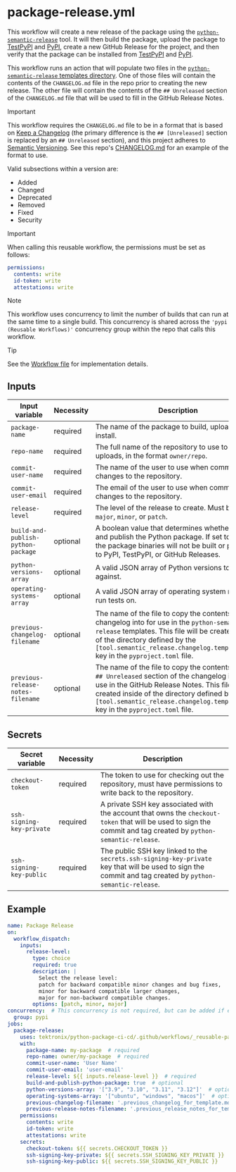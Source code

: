 # package-release.yml

This workflow will create a new release of the package using the
[`python-semantic-release`](https://python-semantic-release.readthedocs.io/en/latest/) tool.
It will then build the package, upload the package to
[TestPyPI](https://test.pypi.org) and [PyPI](https://pypi.org),
create a new GitHub Release for the project,
and then verify that the package can be installed from
[TestPyPI](https://test.pypi.org) and [PyPI](https://pypi.org).

This workflow runs an action that will populate two files in the
[`python-semantic-release` templates directory](https://python-semantic-release.readthedocs.io/en/latest/configuration.html#config-changelog-template-dir).
One of those files will contain the contents of the `CHANGELOG.md` file in the
repo prior to creating the new release. The other file will contain the
contents of the `## Unreleased` section of the `CHANGELOG.md` file that
will be used to fill in the GitHub Release Notes.

> [!IMPORTANT]
> This workflow requires the `CHANGELOG.md` file to be in a format that is based on
> [Keep a Changelog](https://keepachangelog.com)
> (the primary difference is the `## [Unreleased]` section is replaced by an `## Unreleased` section),
> and this project adheres to [Semantic Versioning](https://semver.org). See this repo's
> [CHANGELOG.md](../CHANGELOG.md) for an example of the format to use.
>
> Valid subsections within a version are:
>
> - Added
> - Changed
> - Deprecated
> - Removed
> - Fixed
> - Security

> [!IMPORTANT]
> When calling this reusable workflow, the permissions must be set as follows:
>
> ```yaml
> permissions:
>   contents: write
>   id-token: write
>   attestations: write
> ```

> [!NOTE]
> This workflow uses concurrency to limit the number of builds that can run at the same time
> to a single build. This concurrency is shared across the `'pypi (Reusable Workflows)'` concurrency
> group within the repo that calls this workflow.

> [!TIP]
> See the [Workflow file](../.github/workflows/_reusable-package-release.yml) for implementation details.

## Inputs

| Input variable                     | Necessity | Description                                                                                                                                                                                                                                                                             | Default                                     |
| ---------------------------------- | --------- | --------------------------------------------------------------------------------------------------------------------------------------------------------------------------------------------------------------------------------------------------------------------------------------- | ------------------------------------------- |
| `package-name`                     | required  | The name of the package to build, upload, and install.                                                                                                                                                                                                                                  |                                             |
| `repo-name`                        | required  | The full name of the repository to use to gate uploads, in the format `owner/repo`.                                                                                                                                                                                                     |                                             |
| `commit-user-name`                 | required  | The name of the user to use when committing changes to the repository.                                                                                                                                                                                                                  |                                             |
| `commit-user-email`                | required  | The email of the user to use when committing changes to the repository.                                                                                                                                                                                                                 |                                             |
| `release-level`                    | required  | The level of the release to create. Must be one of `major`, `minor`, or `patch`.                                                                                                                                                                                                        |                                             |
| `build-and-publish-python-package` | optional  | A boolean value that determines whether to build and publish the Python package. If set to `false`, the package binaries will not be built or published to PyPI, TestPyPI, or GitHub Releases.                                                                                          | `true`                                      |
| `python-versions-array`            | optional  | A valid JSON array of Python versions to test against.                                                                                                                                                                                                                                  |                                             |
| `operating-systems-array`          | optional  | A valid JSON array of operating system names to run tests on.                                                                                                                                                                                                                           | `'["ubuntu", "windows", "macos"]'`          |
| `previous-changelog-filename`      | optional  | The name of the file to copy the contents of the changelog into for use in the `python-semantic-release` templates. This file will be created inside of the directory defined by the `[tool.semantic_release.changelog.template_dir]` key in the `pyproject.toml` file.                 | `'.previous_changelog_for_template.md'`     |
| `previous-release-notes-filename`  | optional  | The name of the file to copy the contents of the `## Unreleased` section of the changelog into for use in the GitHub Release Notes. This file will be created inside of the directory defined by the `[tool.semantic_release.changelog.template_dir]` key in the `pyproject.toml` file. | `'.previous_release_notes_for_template.md'` |

## Secrets

| Secret variable           | Necessity | Description                                                                                                                                                     |
| ------------------------- | --------- | --------------------------------------------------------------------------------------------------------------------------------------------------------------- |
| `checkout-token`          | required  | The token to use for checking out the repository, must have permissions to write back to the repository.                                                        |
| `ssh-signing-key-private` | required  | A private SSH key associated with the account that owns the `checkout-token` that will be used to sign the commit and tag created by `python-semantic-release`. |
| `ssh-signing-key-public`  | required  | The public SSH key linked to the `secrets.ssh-signing-key-private` key that will be used to sign the commit and tag created by `python-semantic-release`.       |

## Example

```yaml
name: Package Release
on:
  workflow_dispatch:
    inputs:
      release-level:
        type: choice
        required: true
        description: |
          Select the release level:
          patch for backward compatible minor changes and bug fixes,
          minor for backward compatible larger changes,
          major for non-backward compatible changes.
        options: [patch, minor, major]
concurrency:  # This concurrency is not required, but can be added if extra control of concurrent builds is required
  group: pypi
jobs:
  package-release:
    uses: tektronix/python-package-ci-cd/.github/workflows/_reusable-package-release.yml@main  # it is recommended to use the latest release tag instead of `main`
    with:
      package-name: my-package  # required
      repo-name: owner/my-package  # required
      commit-user-name: 'User Name'
      commit-user-email: 'user-email'
      release-level: ${{ inputs.release-level }}  # required
      build-and-publish-python-package: true  # optional
      python-versions-array: '["3.9", "3.10", "3.11", "3.12"]'  # optional
      operating-systems-array: '["ubuntu", "windows", "macos"]'  # optional
      previous-changelog-filename: '.previous_changelog_for_template.md'  # optional
      previous-release-notes-filename: '.previous_release_notes_for_template.md'  # optional
    permissions:
      contents: write
      id-token: write
      attestations: write
    secrets:
      checkout-token: ${{ secrets.CHECKOUT_TOKEN }}
      ssh-signing-key-private: ${{ secrets.SSH_SIGNING_KEY_PRIVATE }}
      ssh-signing-key-public: ${{ secrets.SSH_SIGNING_KEY_PUBLIC }}
```

